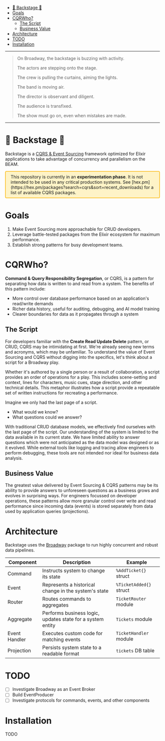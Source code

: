 - [🚧 Backstage 🚧](#-backstage-)
- [Goals](#goals)
- [CQRWho?](#cqrwho)
  - [The Script](#the-script)
  - [Business Value](#business-value)
- [Architecture](#architecture)
- [TODO](#todo)
- [Installation](#installation)

---

> On Broadway, the backstage is buzzing with activity.
>
> The actors are stepping onto the stage.
>
> The crew is pulling the curtains, aiming the lights.
>
> The band is moving air.
>
> The director is observant and diligent.
>
> The audience is transfixed.
>
> The show must go on, even when mistakes are made.

---

# 🚧 Backstage 🚧

Backstage is a [CQRS & Event Sourcing](#cqrwho) framework optimized for Elixir applications to take advantage of concurrency and parallelism on the BEAM.

<p style="background-color:#fef3c7;padding:0.5rem 1rem;border-radius:0.25rem;border:2px solid #fbbf24;">This repository is currently in an <strong>experimentation phase</strong>. It is not intended to be used in any critical production systems. See [hex.pm](https://hex.pm/packages?search=cqrs&sort=recent_downloads) for a list of available CQRS packages.</p>

# Goals

1. Make Event Sourcing more approachable for CRUD developers.
2. Leverage battle-tested packages from the Elixir ecosystem for maximum performance.
3. Establish strong patterns for busy development teams.

# CQRWho?

**Command & Query Responsibility Segregation**, or CQRS, is a pattern for separating how data is written to and read from a system. The benefits of this pattern include:

- More control over database performance based on an application's read/write demands
- Richer data history, useful for auditing, debugging, and AI model training
- Clearer boundaries for data as it propagates through a system

## The Script

For developers familiar with the **Create Read Update Delete** pattern, or CRUD, CQRS may be intimidating at first. We're already seeing new terms and acronyms, which may be unfamiliar. To understand the value of Event Sourcing and CQRS without digging into the specifics, let's think about a script for a Broadway play.

Whether it's authored by a single person or a result of collaboration, a script provides an order of operations for a play. This includes scene-setting and context, lines for characters, music cues, stage direction, and other technical details. This metaphor illustrates how a script provide a repeatable set of written instructions for recreating a performance.

Imagine we only had the last page of a script.

- What would we know?
- What questions could we answer?

With traditional CRUD database models, we effectively find ourselves with the last page of the script. Our understanding of the system is limited to the data available in its current state. We have limited ability to answer questions which were not anticipated as the data model was designed or as it evolved. While external tools like logging and tracing allow engineers to perform debugging, these tools are not intended nor ideal for business data analysis.

## Business Value

The greatest value delivered by Event Sourcing & CQRS patterns may be its ability to provide answers to unforeseen questions as a business grows and evolves in surprising ways. For engineers focussed on developer operations, these patterns allow more granular control over write and read performance since incoming data (events) is stored separately from data used by application queries (projections).

# Architecture

Backstage uses the [Broadway](https://hexdocs.pm/broadway/introduction.html) package to run highly concurrent and robust data pipelines.

| Component     | Description                                                | Example                 |
| ------------- | ---------------------------------------------------------- | ----------------------- |
| Command       | Instructs system to change its state                       | `%AddTicket{}` struct   |
| Event         | Represents a historical change in the system's state       | `%TicketAdded{}` struct |
| Router        | Routes commands to aggregates                              | `TicketRouter` module   |
| Aggregate     | Performs business logic, updates state for a system entity | `Tickets` module        |
| Event Handler | Executes custom code for matching events                   | `TicketHandler` module  |
| Projection    | Persists system state to a readable format                 | `tickets` DB table      |

# TODO

- [ ] Investigate Broadway as an Event Broker
- [ ] Build EventProducer
- [ ] Investigate protocols for commands, events, and other components

# Installation

TODO
